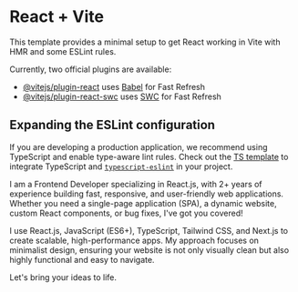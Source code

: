 # React + Vite

This template provides a minimal setup to get React working in Vite with HMR and some ESLint rules.

Currently, two official plugins are available:

- [@vitejs/plugin-react](https://github.com/vitejs/vite-plugin-react/blob/main/packages/plugin-react/README.md) uses [Babel](https://babeljs.io/) for Fast Refresh
- [@vitejs/plugin-react-swc](https://github.com/vitejs/vite-plugin-react-swc) uses [SWC](https://swc.rs/) for Fast Refresh

## Expanding the ESLint configuration

If you are developing a production application, we recommend using TypeScript and enable type-aware lint rules. Check out the [TS template](https://github.com/vitejs/vite/tree/main/packages/create-vite/template-react-ts) to integrate TypeScript and [`typescript-eslint`](https://typescript-eslint.io) in your project.

I am a Frontend Developer specializing in React.js, with 2+ years of experience building fast, responsive, and user-friendly web applications. Whether you need a single-page application (SPA), a dynamic website, custom React components, or bug fixes, I've got you covered!

I use React.js, JavaScript (ES6+), TypeScript, Tailwind CSS, and Next.js to create scalable, high-performance apps. My approach focuses on minimalist design, ensuring your website is not only visually clean but also highly functional and easy to navigate.

Let's bring your ideas to life.